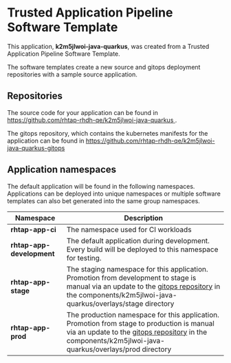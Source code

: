 # Trusted Application Pipeline Software Template

This application, **k2m5jlwoi-java-quarkus**, was created from a Trusted Application Pipeline Software Template.

The software templates create a new source and gitops deployment repositories with a sample source application. 

## Repositories

The source code for your application can be found in [https://github.com/rhtap-rhdh-qe/k2m5jlwoi-java-quarkus ](https://github.com/rhtap-rhdh-qe/k2m5jlwoi-java-quarkus ).
 
The gitops repository, which contains the kubernetes manifests for the application can be found in 
[https://github.com/rhtap-rhdh-qe/k2m5jlwoi-java-quarkus-gitops ](https://github.com/rhtap-rhdh-qe/k2m5jlwoi-java-quarkus-gitops ) 

## Application namespaces 

The default application will be found in the following namespaces. Applications can be deployed into unique namespaces or multiple software templates can also bet generated into the same group namespaces.  

|  Namespace   |  Description   |  
| -------- | -------- |
| **rhtap-app-ci** | The namespace used for CI workloads |
| **rhtap-app-development** | The default application during development. Every build will be deployed to this namespace for testing. |
| **rhtap-app-stage** | The staging namespace for this application. Promotion from development to stage is manual via an update to the [gitops repository](https://github.com/rhtap-rhdh-qe/k2m5jlwoi-java-quarkus-gitops ) in the components/k2m5jlwoi-java-quarkus/overlays/stage directory |
| **rhtap-app-prod** | The production namespace for this application. Promotion from stage to production is manual via an update to the [gitops repository](https://github.com/rhtap-rhdh-qe/k2m5jlwoi-java-quarkus-gitops ) in the components/k2m5jlwoi-java-quarkus/overlays/prod directory |